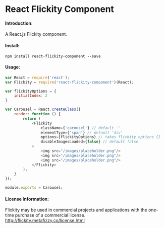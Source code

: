 React Flickity Component
=======================

#### Introduction:
A React.js Flickity component.

#### Install:

```shell
npm install react-flickity-component --save
```

#### Usage:

```javascript
var React = require('react');
var Flickity = require('react-flickity-component')(React);

var flickityOptions = {
    initialIndex: 2
}

var Carousel = React.createClass({
    render: function () {
        return (
            <Flickity
                className={'carousel'} // default ''
                elementType={'span'} // default 'div'
                options={flickityOptions} // takes flickity options {}
                disableImagesLoaded={false} // default false
            >
                <img src="/images/placeholder.png"/>
                <img src="/images/placeholder.png"/>
                <img src="/images/placeholder.png"/>
            </Flickity>
        );
    }
});

module.exports = Carousel;

```

#### License Information:
Flickity may be used in commercial projects and applications with the one-time purchase of a commercial license.
http://flickity.metafizzy.co/license.html